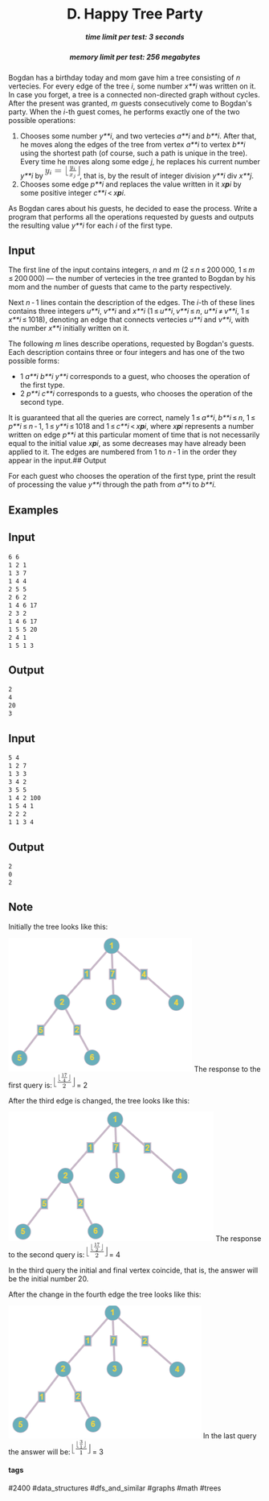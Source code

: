 <h1 style='text-align: center;'> D. Happy Tree Party</h1>

<h5 style='text-align: center;'>time limit per test: 3 seconds</h5>
<h5 style='text-align: center;'>memory limit per test: 256 megabytes</h5>

Bogdan has a birthday today and mom gave him a tree consisting of *n* vertecies. For every edge of the tree *i*, some number *x**i* was written on it. In case you forget, a tree is a connected non-directed graph without cycles. After the present was granted, *m* guests consecutively come to Bogdan's party. When the *i*-th guest comes, he performs exactly one of the two possible operations: 

1. Chooses some number *y**i*, and two vertecies *a**i* and *b**i*. After that, he moves along the edges of the tree from vertex *a**i* to vertex *b**i* using the shortest path (of course, such a path is unique in the tree). Every time he moves along some edge *j*, he replaces his current number *y**i* by ![](images/a185f1c5e3a23a089bf689d964cc2d081c9f40ce.png), that is, by the result of integer division *y**i* div *x**j*.
2. Chooses some edge *p**i* and replaces the value written in it *x**p**i* by some positive integer *c**i* < *x**p**i*.

As Bogdan cares about his guests, he decided to ease the process. Write a program that performs all the operations requested by guests and outputs the resulting value *y**i* for each *i* of the first type.

## Input

The first line of the input contains integers, *n* and *m* (2 ≤ *n* ≤ 200 000, 1 ≤ *m* ≤ 200 000) — the number of vertecies in the tree granted to Bogdan by his mom and the number of guests that came to the party respectively.

Next *n* - 1 lines contain the description of the edges. The *i*-th of these lines contains three integers *u**i*, *v**i* and *x**i* (1 ≤ *u**i*, *v**i* ≤ *n*, *u**i* ≠ *v**i*, 1 ≤ *x**i* ≤ 1018), denoting an edge that connects vertecies *u**i* and *v**i*, with the number *x**i* initially written on it.

The following *m* lines describe operations, requested by Bogdan's guests. Each description contains three or four integers and has one of the two possible forms: 

* 1 *a**i* *b**i* *y**i* corresponds to a guest, who chooses the operation of the first type.
* 2 *p**i* *c**i* corresponds to a guests, who chooses the operation of the second type.

 It is guaranteed that all the queries are correct, namely 1 ≤ *a**i*, *b**i* ≤ *n*, 1 ≤ *p**i* ≤ *n* - 1, 1 ≤ *y**i* ≤ 1018 and 1 ≤ *c**i* < *x**p**i*, where *x**p**i* represents a number written on edge *p**i* at this particular moment of time that is not necessarily equal to the initial value *x**p**i*, as some decreases may have already been applied to it. The edges are numbered from 1 to *n* - 1 in the order they appear in the input.## Output

For each guest who chooses the operation of the first type, print the result of processing the value *y**i* through the path from *a**i* to *b**i*.

## Examples

## Input


```
6 6  
1 2 1  
1 3 7  
1 4 4  
2 5 5  
2 6 2  
1 4 6 17  
2 3 2  
1 4 6 17  
1 5 5 20  
2 4 1  
1 5 1 3  

```
## Output


```
2  
4  
20  
3  

```
## Input


```
5 4  
1 2 7  
1 3 3  
3 4 2  
3 5 5  
1 4 2 100  
1 5 4 1  
2 2 2  
1 1 3 4  

```
## Output


```
2  
0  
2  

```
## Note

Initially the tree looks like this: 

 ![](images/bff5d68cdd01465baef92e8520841d6ad8e3c881.png) The response to the first query is: ![](images/5d118e070291dffa2524a35d044ed59aa2446202.png) = 2

After the third edge is changed, the tree looks like this: 

 ![](images/96520e3da58f8f8198fbebd7e20d3d2d54e44ab2.png) The response to the second query is: ![](images/e174ec48fc18590923a6011f38f9725ace276d6b.png) = 4

In the third query the initial and final vertex coincide, that is, the answer will be the initial number 20.

After the change in the fourth edge the tree looks like this: 

 ![](images/7d032bfaf0c795e02086e518f25794d7d3715d27.png) In the last query the answer will be: ![](images/9e2fd5e66c04846639323b74047d246292d6d487.png) = 3



#### tags 

#2400 #data_structures #dfs_and_similar #graphs #math #trees 